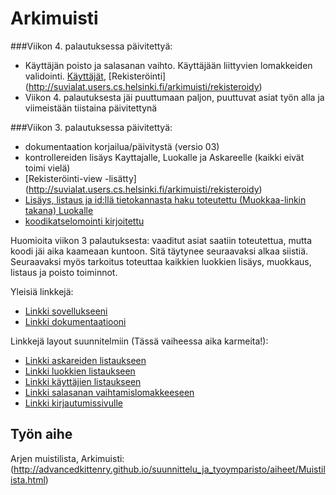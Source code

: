 # Arkimuisti

###Viikon 4. palautuksessa päivitettyä:
* Käyttäjän poisto ja salasanan vaihto. Käyttäjään liittyvien lomakkeiden validointi. [Käyttäjät](http://suvialat.users.cs.helsinki.fi/arkimuisti/users), [Rekisteröinti]  (http://suvialat.users.cs.helsinki.fi/arkimuisti/rekisteroidy)
* Viikon 4. palautuksesta jäi puuttumaan paljon, puuttuvat asiat työn alla ja viimeistään tiistaina päivitettynä

###Viikon 3. palautuksessa päivitettyä:
* dokumentaation korjailua/päivitystä (versio 03)
* kontrollereiden lisäys Kayttajalle, Luokalle ja Askareelle (kaikki eivät toimi vielä)
* [Rekisteröinti-view -lisätty] (http://suvialat.users.cs.helsinki.fi/arkimuisti/rekisteroidy)
* [Lisäys, listaus ja id:llä tietokannasta haku toteutettu (Muokkaa-linkin takana) Luokalle](http://suvialat.users.cs.helsinki.fi/arkimuisti/gategories)
* [koodikatselomointi kirjoitettu](https://github.com/kmartesu/OhHa/issues/1)

Huomioita viikon 3 palautuksesta: vaaditut asiat saatiin toteutettua, mutta koodi jäi aika kaameaan kuntoon. Sitä täytynee seuraavaksi alkaa siistiä. Seuraavaksi myös tarkoitus toteuttaa kaikkien luokkien lisäys, muokkaus, listaus ja poisto toiminnot.

Yleisiä linkkejä:

* [Linkki sovellukseeni](http://suvialat.users.cs.helsinki.fi/arkimuisti)
* [Linkki dokumentaatiooni](https://github.com/Sihuvi84/Tsoha-Bootstrap/tree/master/doc)

Linkkejä layout suunnitelmiin (Tässä vaiheessa aika karmeita!):
* [Linkki askareiden listaukseen](http://suvialat.users.cs.helsinki.fi/arkimuisti/tasks)
* [Linkki luokkien listaukseen](http://suvialat.users.cs.helsinki.fi/arkimuisti/gategories)
* [Linkki käyttäjien listaukseen](http://suvialat.users.cs.helsinki.fi/arkimuisti/users)
* [Linkki salasanan vaihtamislomakkeeseen](http://suvialat.users.cs.helsinki.fi/arkimuisti/user)
* [Linkki kirjautumissivulle](http://suvialat.users.cs.helsinki.fi/arkimuisti/login)

## Työn aihe

Arjen muistilista, Arkimuisti:
(http://advancedkittenry.github.io/suunnittelu_ja_tyoymparisto/aiheet/Muistilista.html) 

